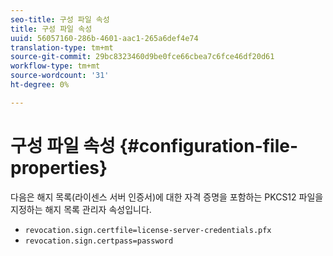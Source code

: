 ```yaml
---
seo-title: 구성 파일 속성
title: 구성 파일 속성
uuid: 56057160-286b-4601-aac1-265a6def4e74
translation-type: tm+mt
source-git-commit: 29bc8323460d9be0fce66cbea7c6fce46df20d61
workflow-type: tm+mt
source-wordcount: '31'
ht-degree: 0%

---
```



# 구성 파일 속성 {#configuration-file-properties}

다음은 해지 목록(라이센스 서버 인증서)에 대한 자격 증명을 포함하는 PKCS12 파일을 지정하는 해지 목록 관리자 속성입니다.

* `revocation.sign.certfile=license-server-credentials.pfx`
* `revocation.sign.certpass=password`

